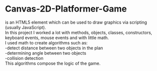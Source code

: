 # Canvas-2D-Platformer-Game

<canvas> is an HTML5 element which can be used to draw graphics via scripting (usually JavaScript).<br>
In this project I worked a lot with methods, objects, classes, constructors, keyboard events, mouse events and with little math.<br>
I used math to create algorithms such as:<br>
  -detect distance between two objects in the plan<br>
  -determining angle between two objects<br>
  -collision detection<br>
This algorithms compose the logic of the game.
